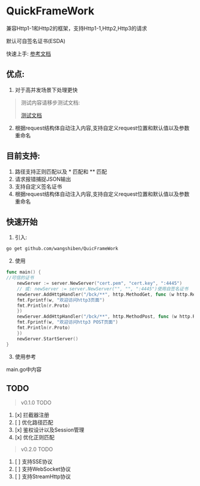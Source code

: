 # QuickFrameWork

兼容Http1-1和Http2的框架，支持Http1-1,Http2,Http3的请求

默认可自签名证书(ESDA)

快速上手: [参考文档](https://quicframeworkdoc.github.io/)

## 优点:
1. 对于高并发场景下处理更快
> 测试内容请移步测试文档:
>
> [测试文档](test.md)

2. 根据request结构体自动注入内容,支持自定义request位置和默认值以及参数重命名

## 目前支持:

1. 路径支持正则匹配以及 * 匹配和 ** 匹配
2. 请求报错捕捉JSON输出
3. 支持自定义签名证书
4. 根据request结构体自动注入内容,支持自定义request位置和默认值以及参数重命名
## 快速开始

1. 引入:

```bash
go get github.com/wangshiben/QuicFrameWork
```

2. 使用

```go
func main() {
//可信的证书      
    newServer := server.NewServer("cert.pem", "cert.key", ":4445")
    // 或: newServer := server.NewServer("", "", ":4445")使用自签名证书
    newServer.AddHttpHandler("/bck/**", http.MethodGet, func (w http.ResponseWriter, r *http.Request) {
    fmt.Fprintf(w, "欢迎访问http3页面")
    fmt.Println(r.Proto)
    })
    newServer.AddHttpHandler("/bck/**", http.MethodPost, func (w http.ResponseWriter, r *http.Request) {
    fmt.Fprintf(w, "欢迎访问http3 POST页面")
    fmt.Println(r.Proto)
    })
    newServer.StartServer()
}
```

3. 使用参考

main.go中内容

## TODO

> v0.1.0 TODO

1. [x] 拦截器注册
2. [ ] 优化路径匹配
3. [x] 鉴权设计以及Session管理
4. [x] 优化正则匹配
> v0.2.0 TODO
1. [ ] 支持SSE协议
2. [ ] 支持WebSocket协议
3. [ ] 支持StreamHttp协议
